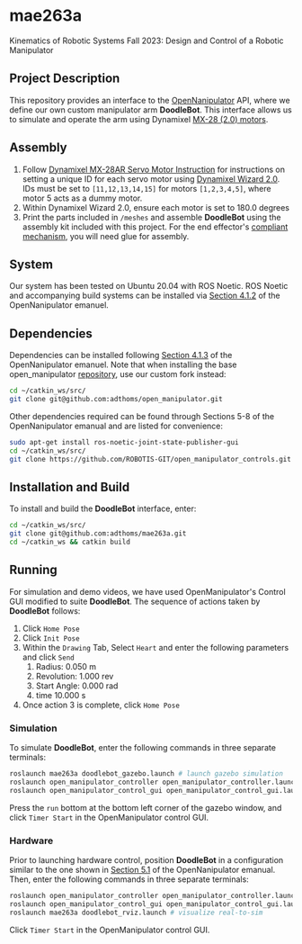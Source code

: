 # mae263a
Kinematics of Robotic Systems Fall 2023: Design and Control of a Robotic Manipulator

## Project Description
This repository provides an interface to the [OpenNanipulator](https://emanual.robotis.com/docs/en/platform/openmanipulator_x/overview/#overview) API, where we define our own custom manipulator arm **DoodleBot**. This interface allows us to simulate and operate the arm using Dynamixel [MX-28 (2.0) motors](https://emanual.robotis.com/docs/en/dxl/mx/mx-64-2/).

## Assembly
  1. Follow [Dynamixel MX-28AR Servo Motor Instruction](doc/MX-28AR%20Instruction.pdf) for instructions on setting a unique ID for each servo motor using [Dynamixel Wizard 2.0](https://emanual.robotis.com/docs/en/software/dynamixel/dynamixel_wizard2/). IDs must be set to `[11,12,13,14,15]` for motors `[1,2,3,4,5]`, where motor 5 acts as a dummy motor.
  2. Within Dynamixel Wizard 2.0, ensure each motor is set to 180.0 degrees
  3. Print the parts included in `/meshes` and assemble **DoodleBot** using the assembly kit included with this project. For the end effector's [compliant mechanism](meshes/chain_link5.stl), you will need glue for assembly.

## System
Our system has been tested on Ubuntu 20.04 with ROS Noetic. ROS Noetic and accompanying build systems can be installed via [Section 4.1.2](https://emanual.robotis.com/docs/en/platform/openmanipulator_x/quick_start_guide/#install-ros-on-pc) of the OpenNanipulator emanuel.

## Dependencies
Dependencies can be installed following [Section 4.1.3](https://emanual.robotis.com/docs/en/platform/openmanipulator_x/quick_start_guide/#install-ros-packages) of the OpenNanipulator emanuel. Note that when installing the base open_manipulator [repository](https://github.com/ROBOTIS-GIT/open_manipulator), use our custom fork instead:
```bash
cd ~/catkin_ws/src/
git clone git@github.com:adthoms/open_manipulator.git
```
Other dependencies required can be found through Sections 5-8 of the OpenNanipulator emanual and are listed for convenience:
```bash
sudo apt-get install ros-noetic-joint-state-publisher-gui
cd ~/catkin_ws/src/
git clone https://github.com/ROBOTIS-GIT/open_manipulator_controls.git
```

## Installation and Build

To install and build the **DoodleBot** interface, enter:
```bash
cd ~/catkin_ws/src/
git clone git@github.com:adthoms/mae263a.git
cd ~/catkin_ws && catkin build
```

## Running

For simulation and demo videos, we have used OpenManipulator's Control GUI modified to suite **DoodleBot**. The sequence of actions taken by **DoodleBot** follows:
  1. Click `Home Pose`
  2. Click `Init Pose`
  3. Within the `Drawing` Tab, Select `Heart` and enter the following parameters and click `Send`
     1. Radius: 0.050 m
     2. Revolution: 1.000 rev
     3. Start Angle: 0.000 rad
     4. time 10.000 s
  4. Once action 3 is complete, click `Home Pose`

### Simulation
To simulate **DoodleBot**, enter the following commands in three separate terminals:
```bash
roslaunch mae263a doodlebot_gazebo.launch # launch gazebo simulation
roslaunch open_manipulator_controller open_manipulator_controller.launch use_platform:=false # enable control
roslaunch open_manipulator_control_gui open_manipulator_control_gui.launch # control gui
```
Press the `run` bottom at the bottom left corner of the gazebo window, and click `Timer Start` in the OpenManipulator control GUI.

### Hardware
Prior to launching hardware control, position **DoodleBot** in a configuration similar to the one shown in [Section 5.1](https://emanual.robotis.com/docs/en/platform/openmanipulator_x/ros_controller_package/#launch-controller) of the OpenNanipulator emanual. Then, enter the following commands in three separate terminals:
```bash
roslaunch open_manipulator_controller open_manipulator_controller.launch baud_rate:=57600 platform:=doodlebot # enable control
roslaunch open_manipulator_control_gui open_manipulator_control_gui.launch # control gui
roslaunch mae263a doodlebot_rviz.launch # visualize real-to-sim
```
Click `Timer Start` in the OpenManipulator control GUI.
